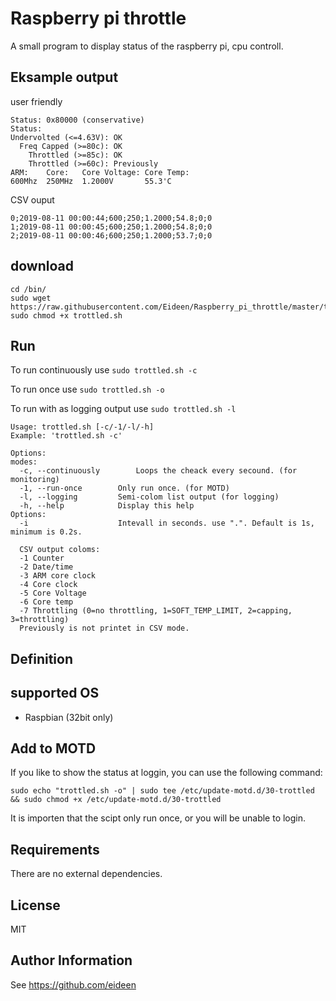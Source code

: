# Raspberry pi throttle
A small program to display status of the raspberry pi, cpu controll.

## Eksample output
user friendly
```shell
Status: 0x80000 (conservative)
Status:
Undervolted (<=4.63V): OK
  Freq Capped (>=80c): OK
    Throttled (>=85c): OK
    Throttled (>=60c): Previously
ARM:    Core:   Core Voltage: Core Temp:
600Mhz  250MHz  1.2000V       55.3'C
```

CSV ouput
```shell
0;2019-08-11 00:00:44;600;250;1.2000;54.8;0;0
1;2019-08-11 00:00:45;600;250;1.2000;54.8;0;0
2;2019-08-11 00:00:46;600;250;1.2000;53.7;0;0
```


## download
```shell
cd /bin/
sudo wget  https://raw.githubusercontent.com/Eideen/Raspberry_pi_throttle/master/trottled.sh
sudo chmod +x trottled.sh
```

## Run

To run continuously use `sudo trottled.sh -c`

To run once use `sudo trottled.sh -o`

To run with as logging output use `sudo trottled.sh -l`

```shell
Usage: trottled.sh [-c/-1/-l/-h]
Example: 'trottled.sh -c'

Options:
modes:
  -c, --continuously		Loops the cheack every secound. (for monitoring)
  -1, --run-once        Only run once. (for MOTD)
  -l, --logging         Semi-colom list output (for logging)
  -h, --help            Display this help
Options:
  -i                    Intevall in seconds. use ".". Default is 1s, minimum is 0.2s.

  CSV output coloms:
  -1 Counter
  -2 Date/time
  -3 ARM core clock
  -4 Core clock
  -5 Core Voltage
  -6 Core temp
  -7 Throttling (0=no throttling, 1=SOFT_TEMP_LIMIT, 2=capping, 3=throttling)
  Previously is not printet in CSV mode.
```

## Definition


## supported OS

* Raspbian (32bit only)

## Add to MOTD
If you like to show the status at loggin, you can use the following command:
```shell
sudo echo "trottled.sh -o" | sudo tee /etc/update-motd.d/30-trottled && sudo chmod +x /etc/update-motd.d/30-trottled
```

It is importen that the scipt only run once, or you will be unable to login.

## Requirements
There are no external dependencies.

## License
MIT

## Author Information
See <https://github.com/eideen>

